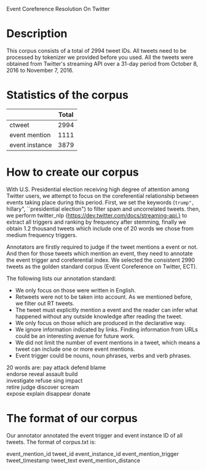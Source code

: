 Event Coreference Resolution On Twitter

Description
===========

This corpus consists of a total of 2994 tweet IDs.  All tweets need to be processed by tokenizer we provided before you used. All the tweets were obtained from Twitter's streaming API over a 31-day period from October 8, 2016 to November 7, 2016. 

Statistics of the corpus
===========
 
|               | Total           | 
| ------------- |:-------------:| 
| ctweet        | 2994          |
| event mention | 1111          |
| event instance| 3879          |



How to create our corpus
===========
With U.S. Presidential election receiving high degree of attention among Twitter users, we attempt to focus on the coreferential relationship between events taking place during this period. First, we set the keywords (``trump", ``hillary", ``presidential election") to filter spam and uncorrelated tweets. then, we perform twitter_nlp {https://dev.twitter.com/docs/streaming-api.} to extract all triggers and ranking by frequency after stemming, finally we obtain 1.2 thousand tweets which include one of 20 words we chose from medium frequency triggers. 

Annotators are firstly required to judge if the tweet mentions a event or not. And then for those tweets which mention an event, they need to annotate the event trigger and coreferential index. We selected the consistent 2990 tweets as the golden standard corpus (Event Coreference on Twitter, ECT). 

The following lists our annotation standard:

* We only focus on those were written in English.
* Retweets were not to be taken into account. As we mentioned before, we filter out RT tweets.
* The tweet must explicitly mention a event and the reader can infer what happened without any outside knowledge after reading the tweet.
* We only focus on those which are produced in the declarative way.
* We ignore information indicated by links. Finding information from URLs could be an interesting avenue for future work.
* We did not limit the number of event mentions in a tweet, which means a tweet can include one or more event mentions.
* Event trigger could be nouns, noun phrases, verbs and verb phrases.


20 words are:
pay                       attack             defend              blame      
 endorse                reveal             assault              build        
 investigate            refuse            sing                   impact     
 retire                     judge             discover            scream    
 expose                 explain           disappear          donate  


The format of our corpus
===========
Our annotator annotated the event trigger and event instance ID of all tweets. The format of corpus.txt is:

event_mention_id
tweet_id
event_instance_id
event_mention_trigger
tweet_timestamp
tweet_text
event_mention_distance



